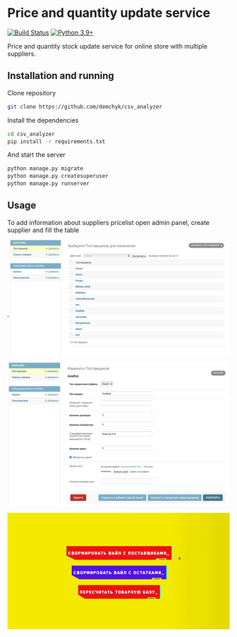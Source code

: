 # Price and quantity update service


[![Build Status](https://travis-ci.org/joemccann/dillinger.svg?branch=master)](https://travis-ci.org/joemccann/dillinger) [![Python 3.9+](https://img.shields.io/badge/python-3.9+-blue.svg)](https://www.python.org/downloads/release/python-390/)

Price and quantity stock update service for online store with multiple suppliers. 

## Installation and running

Clone repository 

```sh
git clone https://github.com/demchyk/csv_analyzer
```
Install the dependencies

```sh
cd csv_analyzer
pip install -r requirements.txt
```

And start the server

```sh
python manage.py migrate
python manage.py createsuperuser
python manage.py runserver
```

## Usage

To add information about suppliers pricelist open admin panel, create supplier and fill the table


![admin_suppliers](/img/admin_suppliers.png)


![supplier_info](/img/supplier_info.png)


![main](/img/main.gif)
